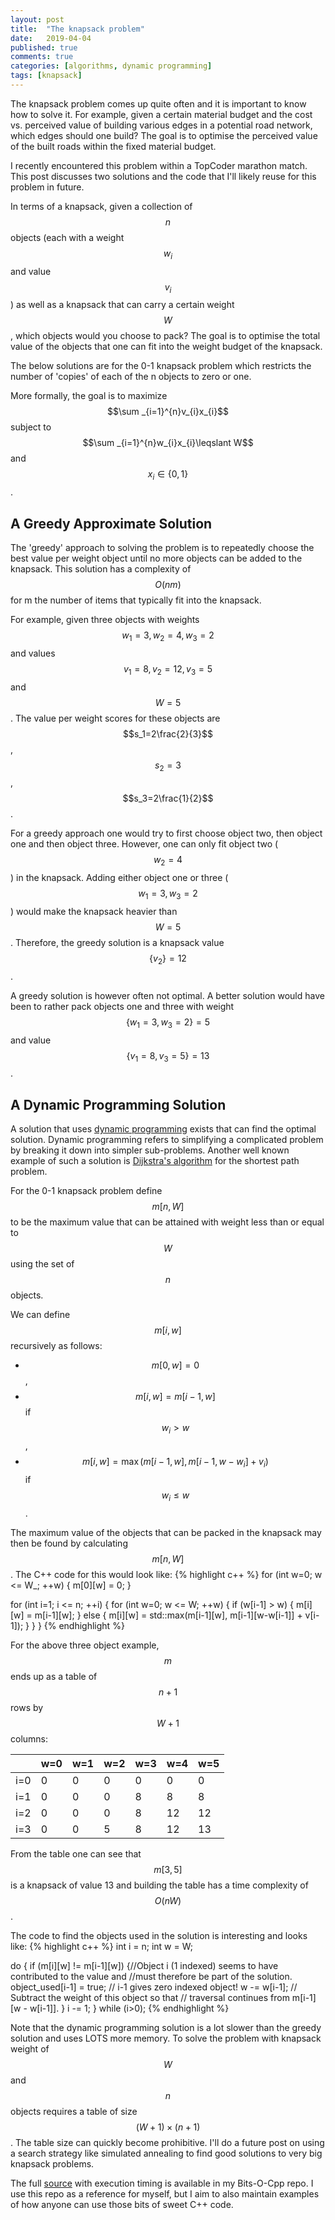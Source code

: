 ```yaml
---
layout: post
title:  "The knapsack problem"
date:   2019-04-04
published: true
comments: true
categories: [algorithms, dynamic programming]
tags: [knapsack]
---
```


The knapsack problem comes up quite often and it is important to know how 
to solve it. For example, given a certain material budget and the cost 
vs. perceived value of building various edges in a potential road network, 
which edges should one build? The goal is to optimise the perceived value 
of the built roads within the fixed material budget. 

I recently encountered this problem within a TopCoder marathon
match. This post discusses two solutions and the code that I'll likely reuse for 
this problem in future.

<script src='https://cdnjs.cloudflare.com/ajax/libs/mathjax/2.7.5/latest.js?config=TeX-MML-AM_CHTML' async></script>

In terms of a knapsack, given a collection of $$n$$ objects (each with a weight 
$$w_i$$ and value $$v_i$$) as well as a knapsack that can carry a certain weight 
$$W$$, which objects would you choose to pack? The goal is to optimise the total 
value of the objects that one can fit into the weight budget of the knapsack.  

The below solutions are for the 0-1 knapsack problem which restricts the 
number of 'copies' of each of the n objects to zero or one. 

More formally, the goal is to maximize $$\sum _{i=1}^{n}v_{i}x_{i}$$ subject to $$\sum _{i=1}^{n}w_{i}x_{i}\leqslant W$$ and $$x_{i}\in \{0,1\}$$.

## A Greedy Approximate Solution
The 'greedy' approach to solving the problem is to repeatedly choose the best 
value per weight object until no more objects can be added to the knapsack. This
solution has a complexity of $$O(nm)$$ for m the number of items that typically fit 
into the knapsack.

For example, given three objects with weights $$w_1=3,\,w_2=4,\,w_3=2$$ and 
values $$v_1=8,\,v_2=12,\,v_3=5$$ and $$W = 5$$. The value per weight scores 
for these objects are $$s_1=2\frac{2}{3}$$, $$s_2=3$$, $$s_3=2\frac{1}{2}$$.  

For a greedy approach one would try to first 
choose object two, then object one and then object three. However, one can 
only fit object two ($$w_2=4$$) in the knapsack. Adding either object one or 
three ($$w_1=3,\,w_3=2$$) would make the knapsack heavier than $$W = 5$$. 
Therefore, the greedy solution is a knapsack value $$\{v_2\} = 12$$.

A greedy solution is however often not optimal. A better solution would have been 
to rather pack objects one and three with weight $$\{w_1=3,\,w_3=2\} = 5$$ and value 
$$\{v_1=8,\,v_3=5\} = 13$$. 

## A Dynamic Programming Solution
A solution that uses [dynamic programming](https://en.wikipedia.org/wiki/Dynamic_programming)
exists that can find the optimal solution. Dynamic 
programming refers to simplifying a complicated problem by breaking it down 
into simpler sub-problems. Another 
well known example of such a solution is 
[Dijkstra's algorithm](https://en.wikipedia.org/wiki/Dijkstra%27s_algorithm) 
for the shortest path problem.

For the 0-1 knapsack problem define $$m[n,W]$$ to be the maximum value that 
can be attained with weight less than or equal to $$W$$ using the set of $$n$$ 
objects.

We can define $$m[i,w]$$ recursively as follows:
- $$m[0,\,w] = 0$$,
- $$m[i,\,w] = m[i-1,\,w]$$ if $$w_{i} > w$$,
- $$m[i,\,w] = \max(m[i-1,\,w],\,m[i-1,w-w_{i}] + v_{i})$$ if $$w_{i} \leqslant w$$.

The maximum value of the objects that can be packed in the knapsack may then 
be found by calculating $$m[n,W]$$. The C++ code for this would look like:
{% highlight c++ %}
  for (int w=0; w <= W_; ++w) {
    m[0][w] = 0;
  }
  
  for (int i=1; i <= n; ++i) {
    for (int w=0; w <= W; ++w) {
        if (w[i-1] > w) {
            m[i][w] = m[i-1][w];
        }
        else {
            m[i][w] = std::max(m[i-1][w], m[i-1][w-w[i-1]] + v[i-1]);
        }
    }
  }
{% endhighlight %}

For the above three object example, $$m$$ ends up as a table of $$n+1$$ rows by $$W+1$$ 
columns:

|     | w=0 | w=1 | w=2 | w=3 | w=4 | w=5 |
|-----|-----|-----|-----|-----|-----|-----|
| i=0 |0|0|0|0|0|0|
| i=1 |0|0|0|8|8|8|
| i=2 |0|0|0|8|12|12|
| i=3 |0|0|5|8|12|13|

From the table one can see that $$m[3,5]$$ is a knapsack of value 13 and building the table 
has a time complexity of $$O(nW)$$.

The code to find the objects used in the solution is interesting and looks like:
{% highlight c++ %}
  int i = n;
  int w = W;

  do {
      if (m[i][w] != m[i-1][w])
      {//Object i (1 indexed) seems to have contributed to the value and 
       //must therefore be part of the solution.
          object_used[i-1] = true; // i-1 gives zero indexed object!
          w -= w[i-1]; // Subtract the weight of this object so that 
                       // traversal continues from m[i-1][w - w[i-1]].
      }
      i -= 1;
  } while (i>0);
{% endhighlight %}

Note that the dynamic programming solution is a lot slower than the greedy solution and 
uses LOTS more memory. To solve the problem with knapsack weight of $$W$$ and $$n$$ objects 
requires a table of size $$(W+1) \times (n+1)$$. The table size can quickly become
prohibitive. I'll do a future post on using a search strategy like simulated annealing to 
find good solutions to very big knapsack problems.

The full [source](https://github.com/bduvenhage/Bits-O-Cpp/tree/master/knapsack) with execution timing
is available in my Bits-O-Cpp repo. I use this repo as a reference for myself, but I aim
to also maintain examples of how anyone can use those bits of sweet C++ code.
  
